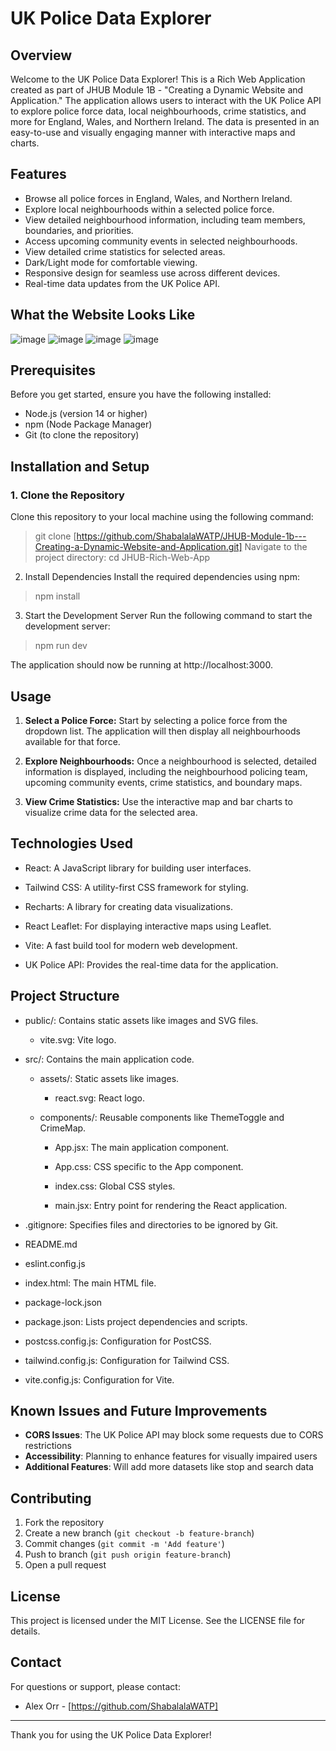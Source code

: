 # UK Police Data Explorer

## Overview

Welcome to the UK Police Data Explorer! This is a Rich Web Application created as part of JHUB Module 1B - "Creating a Dynamic Website and Application." The application allows users to interact with the UK Police API to explore police force data, local neighbourhoods, crime statistics, and more for England, Wales, and Northern Ireland. The data is presented in an easy-to-use and visually engaging manner with interactive maps and charts.

## Features

- Browse all police forces in England, Wales, and Northern Ireland.
- Explore local neighbourhoods within a selected police force.
- View detailed neighbourhood information, including team members, boundaries, and priorities.
- Access upcoming community events in selected neighbourhoods.
- View detailed crime statistics for selected areas.
- Dark/Light mode for comfortable viewing.
- Responsive design for seamless use across different devices.
- Real-time data updates from the UK Police API.

## What the Website Looks Like

![image](https://github.com/user-attachments/assets/d0f7a8d8-0c2a-4751-bd37-fdd6afb10eab)
![image](https://github.com/user-attachments/assets/d085ba86-b1ed-4a9f-87a7-a0aaaba1c2e4)
![image](https://github.com/user-attachments/assets/117f32ab-8a57-4eac-9c76-a4af2bb4ce6c)
![image](https://github.com/user-attachments/assets/2d3e0726-6730-41fa-87bb-6fb13dd8c423)



## Prerequisites

Before you get started, ensure you have the following installed:

- Node.js (version 14 or higher)
- npm (Node Package Manager)
- Git (to clone the repository)

## Installation and Setup

### 1. Clone the Repository
Clone this repository to your local machine using the following command:
>git clone [https://github.com/ShabalalaWATP/JHUB-Module-1b---Creating-a-Dynamic-Website-and-Application.git]
Navigate to the project directory:
>cd JHUB-Rich-Web-App

2. Install Dependencies
Install the required dependencies using npm:
>npm install

3. Start the Development Server
Run the following command to start the development server:
>npm run dev

The application should now be running at http://localhost:3000.

## Usage

1. **Select a Police Force:** Start by selecting a police force from the dropdown list. The application will then display all neighbourhoods available for that force.

2. **Explore Neighbourhoods:** Once a neighbourhood is selected, detailed information is displayed, including the neighbourhood policing team, upcoming community events, crime statistics, and boundary maps.

3. **View Crime Statistics:** Use the interactive map and bar charts to visualize crime data for the selected area.


## Technologies Used

- React: A JavaScript library for building user interfaces.

- Tailwind CSS: A utility-first CSS framework for styling.

- Recharts: A library for creating data visualizations.

- React Leaflet: For displaying interactive maps using Leaflet.

- Vite: A fast build tool for modern web development.

- UK Police API: Provides the real-time data for the application.


## Project Structure

- public/: Contains static assets like images and SVG files.

  - vite.svg: Vite logo.

- src/: Contains the main application code.

  - assets/: Static assets like images.

    - react.svg: React logo.

  - components/: Reusable components like ThemeToggle and CrimeMap.

    - App.jsx: The main application component.

    - App.css: CSS specific to the App component.

    - index.css: Global CSS styles.

    - main.jsx: Entry point for rendering the React application.

- .gitignore: Specifies files and directories to be ignored by Git.

- README.md

- eslint.config.js

- index.html: The main HTML file.

- package-lock.json

- package.json: Lists project dependencies and scripts.

- postcss.config.js: Configuration for PostCSS.

- tailwind.config.js: Configuration for Tailwind CSS.

- vite.config.js: Configuration for Vite.

## Known Issues and Future Improvements

- **CORS Issues**: The UK Police API may block some requests due to CORS restrictions
- **Accessibility**: Planning to enhance features for visually impaired users
- **Additional Features**: Will add more datasets like stop and search data

## Contributing

1. Fork the repository
2. Create a new branch (`git checkout -b feature-branch`)
3. Commit changes (`git commit -m 'Add feature'`)
4. Push to branch (`git push origin feature-branch`)
5. Open a pull request

## License

This project is licensed under the MIT License. See the LICENSE file for details.

## Contact

For questions or support, please contact:
- Alex Orr - [https://github.com/ShabalalaWATP]

---

Thank you for using the UK Police Data Explorer!
